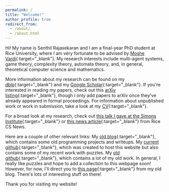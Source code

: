 ```yaml
---
permalink: /
title: "Welcome!"
author_profile: true
redirect_from: 
  - /about/
  - /about.html
---
```


Hi! My name is Senthil Rajasekaran and I am a final-year PhD student at Rice University, where I am very fortunate to be advised by [Moshe Vardi](https://profiles.rice.edu/faculty/moshe-y-vardi){:target="_blank"}. My research interests include multi-agent systems, game theory, complexity theory, automata theory, and, in general, theoretical computer science and mathematics.

More information about my research can be found on my [dblp](https://dblp.org/pid/283/4411.html){:target="_blank"} and my [Google Scholar](https://scholar.google.com/citations?user=NAz7IBwAAAAJ&hl=en){:target="_blank"}. If you're interested in reading my papers, check out this [arXiv listing](https://arxiv.org/search/cs?query=Rajasekaran%2C+Senthil&searchtype=author&abstracts=show&order=-announced_date_first&size=50){:target="_blank"}, though I only add papers to arXiv once they've already appeared in formal proceedings. For information about unpublished work or work in submission, take a look at my [CV](/files/Senthil_Rajasekaran_CV_2025.pdf){:target="_blank"}.

For a broad look at my research, check out [this talk I gave at the Simons Institute](https://www.youtube.com/watch?v=2RBoaPIrvQY){:target="_blank"} or [this news article](https://csweb.rice.edu/news/quantitative-goal-approach-game-theory-problem-could-be-important-building-block){:target="_blank"} from Rice CS News.

Here are a couple of other relevant links:
My [old blog](https://bogobogosort.wordpress.com){:target="_blank"}, which contains some old programming projects and writeups.
My [current github](https://github.com/senthilrajasekaran){:target="_blank"}, which was created to host this website but also contains some of my recent work with puzzles.
My [old github](https://github.com/pijel){:target="_blank"}, which contains a lot of my old work.
In general, I really like puzzles and hope to add a collection to this webpage soon! However, for now, I'll direct you to [this page](https://bogobogosort.wordpress.com/2018/06/27/puzzles-about-strategy/){:target="_blank"} from my old blog. There's lots of interesting stuff on there!

Thank you for visiting my website!



